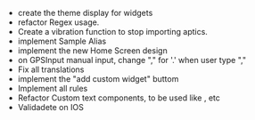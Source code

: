 - create the theme display for widgets
- refactor Regex usage.
- Create a vibration function to stop importing aptics.
- implement Sample Alias
- implement the new Home Screen design
- on GPSInput manual input, change "," for '.' when user type ","
- Fix all translations
- implement the "add custom widget" buttom
- Implement all rules
- Refactor Custom text components, to be used like <Text p />, <Text h1 /> etc
- Validadete on IOS